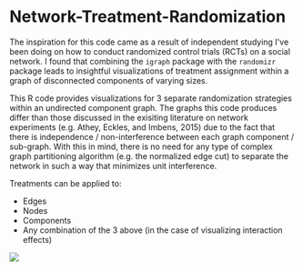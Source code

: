 # Network-Treatment-Randomization

The inspiration for this code came as a result of independent studying I've been doing on how to conduct randomized control trials (RCTs) on a social network. I found that combining the `igraph` package with the `randomizr` package leads to insightful visualizations of treatment assignment within a graph of disconnected components of varying sizes.

This R code provides visualizations for 3 separate randomization strategies within an undirected component graph. The graphs this code produces differ than those discussed in the exisiting literature on network experiments (e.g. Athey, Eckles, and Imbens, 2015) due to the fact that there is independence / non-interference between each graph component / sub-graph. With this in mind, there is no need for any type of complex graph partitioning algorithm (e.g. the normalized edge cut) to separate the network in such a way that minimizes unit interference.

Treatments can be applied to:

* Edges
* Nodes
* Components
* Any combination of the 3 above (in the case of visualizing interaction effects)

![](https://i.imgur.com/v876dTL.png)
